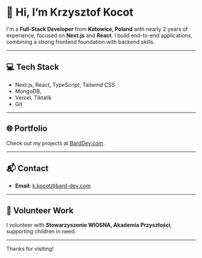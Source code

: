 # 👋 Hi, I’m Krzysztof Kocot

I'm a **Full-Stack Developer** from **Katowice, Poland** with nearly 2 years of experience, focused on **Next.js** and **React**. I build end-to-end applications, combining a strong frontend foundation with backend skills.

---

## 💻 Tech Stack

- Next.js, React, TypeScript, Tailwind CSS
- MongoDB, 
- Vercel, Tiktalik
- Git

---

## 🌐 Portfolio

Check out my projects at [BardDev.com](https://portfolio.bard-dev.com).

---

## 📬 Contact

- **Email:** [k.kocot@bard-dev.com](mailto:k.kocot@bard-dev.com)

---

## 🤲 Volunteer Work

I volunteer with **Stowarzyszenie WIOSNA, Akademia Przyszłości**, supporting children in need.

---

Thanks for visiting!
